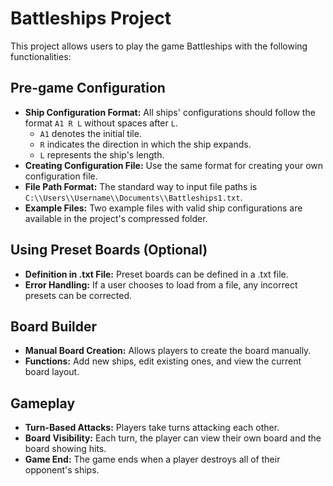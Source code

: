 # Battleships Project

This project allows users to play the game Battleships with the following functionalities:

## Pre-game Configuration

- **Ship Configuration Format:** All ships' configurations should follow the format `A1 R L` without spaces after `L`.
  - `A1` denotes the initial tile.
  - `R` indicates the direction in which the ship expands.
  - `L` represents the ship's length.
- **Creating Configuration File:** Use the same format for creating your own configuration file.
- **File Path Format:** The standard way to input file paths is `C:\\Users\\Username\\Documents\\Battleships1.txt`.
- **Example Files:** Two example files with valid ship configurations are available in the project's compressed folder.

## Using Preset Boards (Optional)

- **Definition in .txt File:** Preset boards can be defined in a .txt file.
- **Error Handling:** If a user chooses to load from a file, any incorrect presets can be corrected.

## Board Builder

- **Manual Board Creation:** Allows players to create the board manually.
- **Functions:** Add new ships, edit existing ones, and view the current board layout.

## Gameplay

- **Turn-Based Attacks:** Players take turns attacking each other.
- **Board Visibility:** Each turn, the player can view their own board and the board showing hits.
- **Game End:** The game ends when a player destroys all of their opponent's ships.